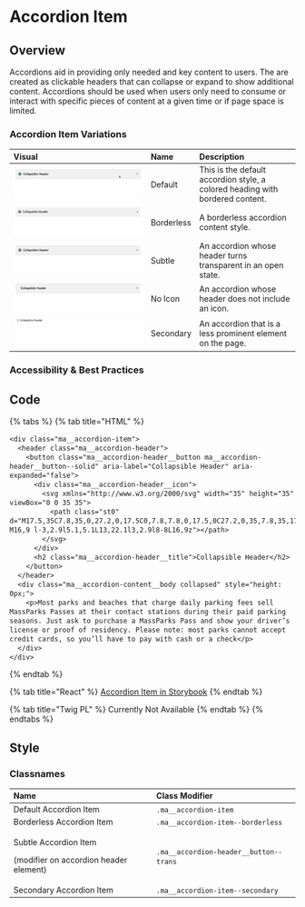 # Accordion Item

## Overview

Accordions aid in providing only needed and key content to users. The are created as clickable headers that can collapse or expand to show additional content. Accordions should be used when users only need to consume or interact with specific pieces of content at a given time or if page space is limited.

### Accordion Item Variations

| Visual | Name | Description |
| :--- | :--- | :--- |
| ![](../../.gitbook/assets/accordiondefault.gif) | Default | This is the default accordion style, a colored heading with bordered content. |
| ![](../../.gitbook/assets/accordion-borderless%20%281%29.gif) | Borderless | A borderless accordion content style. |
| ![](../../.gitbook/assets/accordion-subtle-1.gif) | Subtle | An accordion whose header turns transparent  in an open state. |
| ![](../../.gitbook/assets/accordionnoicon.gif) | No Icon | An accordion whose header does not include an icon. |
| ![](../../.gitbook/assets/accordionsecondary%20%281%29.gif) | Secondary | An accordion that is a less prominent element on the page. |

### Accessibility & Best Practices

## Code

{% tabs %}
{% tab title="HTML" %}
```markup
<div class="ma__accordion-item">
  <header class="ma__accordion-header">
    <button class="ma__accordion-header__button ma__accordion-header__button--solid" aria-label="Collapsible Header" aria-expanded="false">
      <div class="ma__accordion-header__icon">
        <svg xmlns="http://www.w3.org/2000/svg" width="35" height="35" viewBox="0 0 35 35">
          <path class="st0" d="M17.5,35C7.8,35,0,27.2,0,17.5C0,7.8,7.8,0,17.5,0C27.2,0,35,7.8,35,17.5C35,27.2,27.2,35,17.5,35z M16,9 l-3,2.9l5.1,5.1L13,22.1l3,2.9l8-8L16,9z"></path>
        </svg>
      </div>
      <h2 class="ma__accordion-header__title">Collapsible Header</h2>
    </button>
  </header>
  <div class="ma__accordion-content__body collapsed" style="height: 0px;">
    <p>Most parks and beaches that charge daily parking fees sell MassParks Passes at their contact stations during their paid parking seasons. Just ask to purchase a MassParks Pass and show your driver’s license or proof of residency. Please note: most parks cannot accept credit cards, so you’ll have to pay with cash or a check</p>
  </div>
</div>
```
{% endtab %}

{% tab title="React" %}
[Accordion Item in Storybook](https://mayflower-react.digital.mass.gov/?knob-href=%23&knob-accordion.emphasize=true&knob-info=&knob-selectBox.defaultSelected=Green&knob-selectBox.options=%5B%7B%22text%22%3A%22Green%22%2C%22value%22%3A%22green%22%7D%2C%7B%22text%22%3A%22Blue%22%2C%22value%22%3A%22blue%22%7D%5D&knob-accordion.border=true&knob-accordion.info=Collapsible%20Header&knob-children.paragraph.text%20%28example%29=Most%20parks%20and%20beaches%20that%20charge%20daily%20parking%20fees%20sell%20MassParks%20Passes%20at%20their%20contact%20stations%20during%20their%20paid%20parking%20seasons.%20Just%20ask%20to%20purchase%20a%20MassParks%20Pass%20and%20show%20your%20driver%E2%80%99s%20license%20or%20proof%20of%20residency.%20Please%20note%3A%20most%20parks%20cannot%20accept%20credit%20cards%2C%20so%20you%E2%80%99ll%20have%20to%20pay%20with%20cash%20or%20a%20check&knob-selectBox.className=ma__select-box%20js-dropdown&knob-List%20Item%200=This%20is%20a%20list%20item%20in%20an%20unordered%20list&knob-tableOptions.feeTable=%7B%22head%22%3A%7B%22rows%22%3A%5B%7B%22rowSpanOffset%22%3Afalse%2C%22cells%22%3A%5B%7B%22heading%22%3Afalse%2C%22colspan%22%3A%22%22%2C%22rowspan%22%3A%22%22%2C%22text%22%3A%22Type%22%7D%2C%7B%22heading%22%3Atrue%2C%22colspan%22%3A%22%22%2C%22rowspan%22%3A%22%22%2C%22text%22%3A%22Name%22%7D%2C%7B%22heading%22%3Atrue%2C%22colspan%22%3A%22%22%2C%22rowspan%22%3A%22%22%2C%22text%22%3A%22Fee%22%7D%5D%7D%5D%7D%2C%22bodies%22%3A%5B%7B%22rows%22%3A%5B%7B%22rowSpanOffset%22%3Afalse%2C%22cells%22%3A%5B%7B%22heading%22%3Atrue%2C%22colspan%22%3A%22%22%2C%22rowspan%22%3A%224%22%2C%22text%22%3A%22Freshwater%20Fishing%22%7D%2C%7B%22heading%22%3Afalse%2C%22colspan%22%3A%22%22%2C%22rowspan%22%3A%22%22%2C%22text%22%3A%22Resident%20Citizen%20or%20Non-Resident%20Fishing%22%7D%2C%7B%22heading%22%3Afalse%2C%22colspan%22%3A%22%22%2C%22rowspan%22%3A%22%22%2C%22text%22%3A%22%2427.50%22%7D%5D%7D%2C%7B%22rowSpanOffset%22%3Atrue%2C%22cells%22%3A%5B%7B%22heading%22%3Afalse%2C%22colspan%22%3A%22%22%2C%22rowspan%22%3A%22%22%2C%22text%22%3A%22Resident%20Citizen%20or%20Non-Resident%20Minor%20Fishing%20%28Age%2015-17%29%22%7D%2C%7B%22heading%22%3Afalse%2C%22colspan%22%3A%22%22%2C%22rowspan%22%3A%22%22%2C%22text%22%3A%22FREE%22%7D%5D%7D%2C%7B%22rowSpanOffset%22%3Atrue%2C%22cells%22%3A%5B%7B%22heading%22%3Afalse%2C%22colspan%22%3A%22%22%2C%22rowspan%22%3A%22%22%2C%22text%22%3A%22Resident%20Citizen%20Fishing%20%28Age%2065-69%29%22%7D%2C%7B%22heading%22%3Afalse%2C%22colspan%22%3A%22%22%2C%22rowspan%22%3A%22%22%2C%22text%22%3A%22%2416.25%22%7D%5D%7D%2C%7B%22rowSpanOffset%22%3Atrue%2C%22cells%22%3A%5B%7B%22heading%22%3Afalse%2C%22colspan%22%3A%22%22%2C%22rowspan%22%3A%22%22%2C%22text%22%3A%22Resident%20Citizen%20Fishing%20%28Aged%2070%20or%20Over%29%22%7D%2C%7B%22heading%22%3Afalse%2C%22colspan%22%3A%22%22%2C%22rowspan%22%3A%22%22%2C%22text%22%3A%22FREE%22%7D%5D%7D%5D%7D%2C%7B%22rows%22%3A%5B%7B%22rowSpanOffset%22%3Afalse%2C%22cells%22%3A%5B%7B%22heading%22%3Atrue%2C%22colspan%22%3A%22%22%2C%22rowspan%22%3A%224%22%2C%22text%22%3A%22Hunting%22%7D%2C%7B%22heading%22%3Afalse%2C%22colspan%22%3A%22%22%2C%22rowspan%22%3A%22%22%2C%22text%22%3A%22Resident%20Citizen%20Hunting%22%7D%2C%7B%22heading%22%3Afalse%2C%22colspan%22%3A%22%22%2C%22rowspan%22%3A%22%22%2C%22text%22%3A%22%2427.50%22%7D%5D%7D%2C%7B%22rowSpanOffset%22%3Atrue%2C%22cells%22%3A%5B%7B%22heading%22%3Afalse%2C%22colspan%22%3A%22%22%2C%22rowspan%22%3A%22%22%2C%22text%22%3A%22Resident%20Citizen%20Hunting%2C%20%28Age%2065-69%29%22%7D%2C%7B%22heading%22%3Afalse%2C%22colspan%22%3A%22%22%2C%22rowspan%22%3A%22%22%2C%22text%22%3A%22%2416.25%22%7D%5D%7D%2C%7B%22rowSpanOffset%22%3Atrue%2C%22cells%22%3A%5B%7B%22heading%22%3Afalse%2C%22colspan%22%3A%22%22%2C%22rowspan%22%3A%22%22%2C%22text%22%3A%22Resident%20and%20Non-Resident%20Citizen%20Hunting%22%7D%2C%7B%22heading%22%3Afalse%2C%22colspan%22%3A%22%22%2C%22rowspan%22%3A%22%22%2C%22text%22%3A%22FREE%22%7D%5D%7D%2C%7B%22rowSpanOffset%22%3Atrue%2C%22cells%22%3A%5B%7B%22heading%22%3Afalse%2C%22colspan%22%3A%22%22%2C%22rowspan%22%3A%22%22%2C%22text%22%3A%22Resident%20Hunting%22%7D%2C%7B%22heading%22%3Afalse%2C%22colspan%22%3A%22%22%2C%22rowspan%22%3A%22%22%2C%22text%22%3A%22%2427.50%22%7D%5D%7D%5D%7D%5D%7D&knob-List%20Item%201=An%20unordered%20list%20is%20a%20list%20in%20which%20the%20sequence%20of%20items%20is%20not%20important.%20Sometimes%2C%20an%20unordered%20list%20is%20a%20bulleted%20list.%20And%20this%20is%20a%20long%20list%20item%20in%20an%20unordered%20list%20that%20can%20wrap%20onto%20a%20new%20line.&knob-List%20Item%202=Lists%20can%20be%20nested%20inside%20of%20each%20other&knob-selectBox.id=color-select&knob-List%20Item%203=This%20is%20the%20last%20list%20item&knob-selectBox.required=true&knob-accordion.icon=circlechevron&knob-Sub%20Item%200=This%20is%20a%20nested%20list%20item&knob-accordion.headerLevel=2&knob-Sub%20Item%201=This%20is%20another%20nested%20list%20item%20in%20an%20unordered%20list&knob-accordion.title=Collapsible%20Header&knob-linkText=Lorem%20ipsum%20dolor%20sit%20amet&knob-selectBox.label=Color%20Scheme%3A&selectedKind=molecules&selectedStory=AccordionItem&full=0&addons=1&stories=1&panelRight=0&addonPanel=storybooks%2Fstorybook-addon-knobs)
{% endtab %}

{% tab title="Twig PL" %}
Currently Not Available
{% endtab %}
{% endtabs %}

## Style

### Classnames

<table>
  <thead>
    <tr>
      <th style="text-align:left">Name</th>
      <th style="text-align:left">Class Modifier</th>
    </tr>
  </thead>
  <tbody>
    <tr>
      <td style="text-align:left">Default Accordion Item</td>
      <td style="text-align:left"><code>.ma__accordion-item</code>
      </td>
    </tr>
    <tr>
      <td style="text-align:left">Borderless Accordion Item</td>
      <td style="text-align:left"><code>.ma__accordion-item--borderless</code>
      </td>
    </tr>
    <tr>
      <td style="text-align:left">
        <p>Subtle Accordion Item</p>
        <p>(modifier on accordion header element)</p>
      </td>
      <td style="text-align:left"><code>.ma__accordion-header__button--trans</code> 
      </td>
    </tr>
    <tr>
      <td style="text-align:left">Secondary Accordion Item</td>
      <td style="text-align:left"><code>.ma__accordion-item--secondary</code>
      </td>
    </tr>
  </tbody>
</table>


